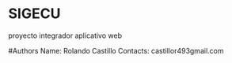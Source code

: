 # SIGECU
proyecto integrador aplicativo web

#Authors 
Name: Rolando Castillo
Contacts: castillor493gmail.com




